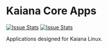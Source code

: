 Kaiana Core Apps
=========

[![Issue Stats](http://issuestats.com/github/kaiana/core-apps/badge/pr?style=flat-square)](http://issuestats.com/github/kaiana/core-apps)  [![Issue Stats](http://issuestats.com/github/kaiana/core-apps/badge/issue?style=flat-square)](http://issuestats.com/github/kaiana/core-apps)

Applications designed for Kaiana Linux.
